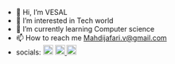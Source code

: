 - 👋 Hi, I’m VESAL
- 👀 I’m interested in Tech world
- 🌱 I’m currently learning Computer science 
- 📫 How to reach me Mahdijafari.v@gmail.com
- socials: <span style='desplay: flex;gap: 20px'> <a href='https://instagram.com/ivesal._'><img width='20' src='http://dmit.business/instagram.svg'/></a> <a href='https://twitter.com/ivesal1'> <img width='20' src='http://dmit.business/twitter.svg'/> </a> <a href='https://www.linkedin.com/in/mahdi-jafari-036401220/'> <img width='20' src='http://dmit.business/linkedin.svg'/> </a></div>

<!---
ivesal1/ivesal1 is a ✨ special ✨ repository because its `README.md` (this file) appears on your GitHub profile.
You can click the Preview link to take a look at your changes.
--->
